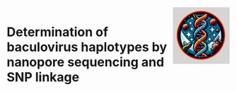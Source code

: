 <img align="right" src="https://github.com/wennj/baculovirus-haplotype/blob/main/baculoviruses_in_space_dalle.png" width="128"/>  

# Determination of baculovirus haplotypes by nanopore sequencing and SNP linkage
